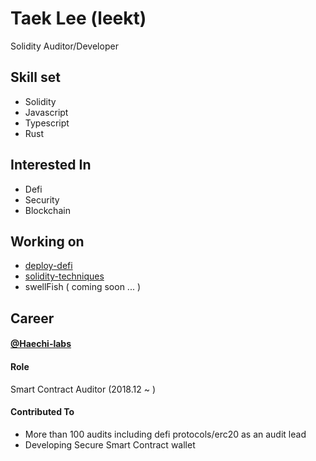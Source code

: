 # Taek Lee (leekt)

Solidity Auditor/Developer

## Skill set

- Solidity
- Javascript
- Typescript
- Rust

## Interested In

- Defi
- Security
- Blockchain

## Working on 

- [deploy-defi](https://github.com/leekt216/deploy-defi)
- [solidity-techniques](https://github.com/leekt216/solidity-techniques)
- swellFish ( coming soon ... )

## Career

#### [@Haechi-labs](https://github.com/haechi-labs)

#### Role

Smart Contract Auditor (2018.12 ~ )

#### Contributed To

- More than 100 audits including defi protocols/erc20 as an audit lead
- Developing Secure Smart Contract wallet
